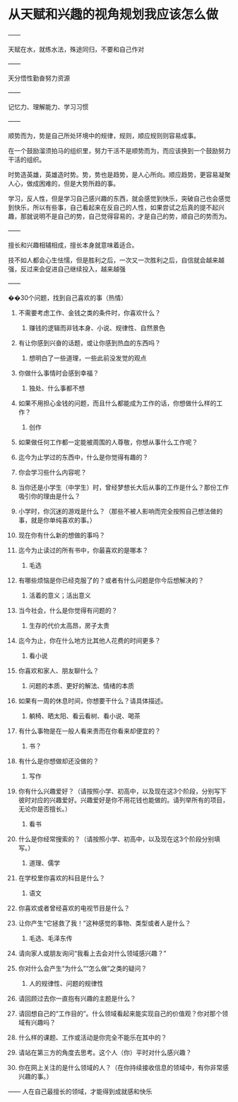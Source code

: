 # 从天赋和兴趣的视角规划我应该怎么做

——

天赋在水，就练水法，殊途同归，不要和自己作对

——

天分悟性勤奋努力资源

——

记忆力、理解能力、学习习惯

——

顺势而为，势是自己所处环境中的规律，规则，顺应规则则容易成事。

在一个鼓励溜须拍马的组织里，努力干活不是顺势而为，而应该换到一个鼓励努力干活的组织。

时势造英雄，英雄造时势。势，势也是趋势，是人心所向。顺应趋势，更容易凝聚人心，做成困难的，但是大势所趋的事。

学习，反人性，但是学习自己感兴趣的东西，就会感觉到快乐，突破自己也会感觉到快乐，所以有些事，自己看起来在反自己的人性，如果尝试之后真的提不起兴趣，那就说明不是自己的势，自己觉得容易的，才是自己的势，顺自己的势而为。

——

擅长和兴趣相辅相成，擅长本身就意味着适合。

技不如人都会心生怯懦，但是胜利之后，一次又一次胜利之后，自信就会越来越强，反过来会促进自己继续投入，越来越强

——

��30个问题，找到自己喜欢的事（热情）

1. 不需要考虑工作、金钱之类的条件时，你喜欢什么？
   1. 赚钱的逻辑而非钱本身、小说、规律性、自然景色
2. 有让你感到兴奋的话题，或让你感到热血的东西吗？
   1. 想明白了一些道理，一些此前没发觉的观点
3. 你做什么事情时会感到幸福？
   1. 独处、什么事都不想
4. 如果不用担心金钱的问题，而且什么都能成为工作的话，你想做什么样的工作？
   1. 创作
5. 如果做任何工作都一定能被周围的人尊敬，你想从事什么工作呢？

6. 迄今为止学过的东西中，什么是你觉得有趣的？
7. 你会学习些什么内容呢？
8. 当你还是小学生（中学生）时，曾经梦想长大后从事的工作是什么？那份工作吸引你的理由是什么？
9. 小学时，你沉迷的游戏是什么？（那些不被人影响而完全按照自己想法做的事，就是你单纯喜欢的事。）
10. 现在你有什么新的想做的事吗？

11. 迄今为止读过的所有书中，你最喜欢的是哪本？
    1. 毛选
12. 有哪些烦恼是你已经克服了的？或者有什么问题是你今后想解决的？
    1. 活着的意义；活出意义
13. 当今社会，什么是你觉得有问题的？
    1. 生存的代价太高昂，房子太贵
14. 迄今为止，你在什么地方比其他人花费的时间更多？
    1. 看小说
15. 你喜欢和家人、朋友聊什么？
    1. 问题的本质、更好的解法、情绪的本质

16. 如果有一周的休息时间，你想要干什么？请具体描述。
    1. 躺椅、晒太阳、看云看树、看小说、喝茶
17. 有什么事物是在一般人看来贵而在你看来却便宜的？
    1. 书？
18. 有什么是你想做却还没做的？
    1. 写作
19. 你有什么兴趣爱好？（请按照小学、初高中，以及现在这3个阶段，分别写下彼时对应的兴趣爱好。兴趣爱好是你不用花钱也能做的。请列举所有的项目，无论你是否擅长。）
    1. 看书
20. 什么是你经常搜索的？（请按照小学、初高中，以及现在这3个阶段分别填写。）
    1. 道理、儒学

21. 在学校里你喜欢的科目是什么？
    1. 语文
22. 你喜欢或者曾经喜欢的电视节目是什么？
23. 让你产生“它拯救了我！”这种感觉的事物、类型或者人是什么？
    1. 毛选、毛泽东传
24. 请向家人或朋友询问“我看上去会对什么领域感兴趣？”
25. 你对什么会产生“为什么”“怎么做”之类的疑问？
    1. 人的规律性、问题的规律性

26. 请回顾过去你一直抱有兴趣的主题是什么？
27. 请回想自己的“工作目的”。什么领域看起来能实现自己的价值观？你对那个领域有兴趣吗？

28. 什么样的课题、工作或活动是你完全不能乐在其中的？
29. 请站在第三方的角度去思考。这个人（你）平时对什么感兴趣？

30. 你在网上关注的是什么领域的人？（在你持续接收信息的领域中，有你非常感兴趣的事。）

——
人在自己最擅长的领域，才能得到成就感和快乐
